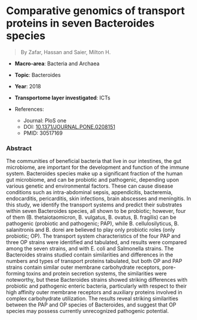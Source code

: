 # Comparative genomics of transport proteins in seven Bacteroides species

> By Zafar, Hassan and Saier, Milton H.

- **Macro-area**: Bacteria and Archaea
- **Topic**: Bacteroides
- **Year**: 2018
- **Transportome layer investigated**: ICTs

- References:
  - Journal: PloS one
  - DOI: [10.1371/JOURNAL.PONE.0208151](https://doi.org/10.1371/JOURNAL.PONE.0208151)
  - PMID: 30517169

### Abstract

The communities of beneficial bacteria that live in our intestines, the gut microbiome, are important for the development and function of the immune system. Bacteroides species make up a significant fraction of the human gut microbiome, and can be probiotic and pathogenic, depending upon various genetic and environmental factors. These can cause disease conditions such as intra-abdominal sepsis, appendicitis, bacteremia, endocarditis, pericarditis, skin infections, brain abscesses and meningitis. In this study, we identify the transport systems and predict their substrates within seven Bacteroides species, all shown to be probiotic; however, four of them (B. thetaiotaomicron, B. vulgatus, B. ovatus, B. fragilis) can be pathogenic (probiotic and pathogenic; PAP), while B. cellulosilyticus, B. salanitronis and B. dorei are believed to play only probiotic roles (only probiotic; OP). The transport system characteristics of the four PAP and three OP strains were identified and tabulated, and results were compared among the seven strains, and with E. coli and Salmonella strains. The Bacteroides strains studied contain similarities and differences in the numbers and types of transport proteins tabulated, but both OP and PAP strains contain similar outer membrane carbohydrate receptors, pore-forming toxins and protein secretion systems, the similarities were noteworthy, but these Bacteroides strains showed striking differences with probiotic and pathogenic enteric bacteria, particularly with respect to their high affinity outer membrane receptors and auxiliary proteins involved in complex carbohydrate utilization. The results reveal striking similarities between the PAP and OP species of Bacteroides, and suggest that OP species may possess currently unrecognized pathogenic potential.

